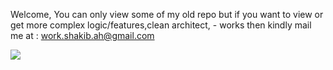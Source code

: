 Welcome, You can only view some of my old repo but if you want to view or get more complex logic/features,clean architect, - works then kindly mail me at : work.shakib.ah@gmail.com

![](https://github-readme-streak-stats.herokuapp.com/?user=shakibalhasan-code&theme=dark&hide_border=true)<br/>

